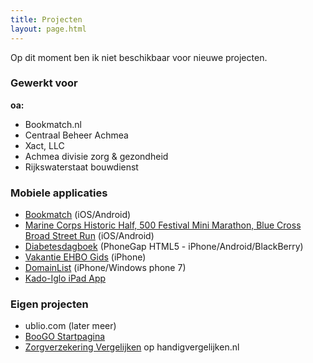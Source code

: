 ```yaml
---
title: Projecten
layout: page.html
---
```


Op dit moment ben ik niet beschikbaar voor nieuwe projecten.

### Gewerkt voor

**oa:**

- Bookmatch.nl
- Centraal Beheer Achmea
- Xact, LLC
- Achmea divisie zorg & gezondheid
- Rijkswaterstaat bouwdienst

### Mobiele applicaties

* [Bookmatch](http://www.bookmatch.nl) (iOS/Android)
* [Marine Corps Historic Half, 500 Festival Mini Marathon, Blue Cross Broad Street Run](http://wllnr.nl/2014/04/23/app-building-platform/) (iOS/Android)
* [Diabetesdagboek](http://www.agisweb.nl/Voor_Consumenten/Mobiele_applicaties/Diabetesdagboek_op_uw_mobiel) (PhoneGap HTML5 - iPhone/Android/BlackBerry)
* [Vakantie EHBO Gids](http://www.agisweb.nl/Voor_Consumenten/Mobiele_applicaties/Gezondheidsinformatie_op_uw_mobiel) (iPhone)
* [DomainList](https://itunes.apple.com/md/app/domainlist/id366223419?mt=8) (iPhone/Windows phone 7)
* [Kado-Iglo iPad App](http://kado-iglo.nl)

### Eigen projecten
	
* ublio.com (later meer)
* [BooGO Startpagina](http://www.boogo.nl)
* [Zorgverzekering Vergelijken](http://www.handigvergelijken.nl) op handigvergelijken.nl
